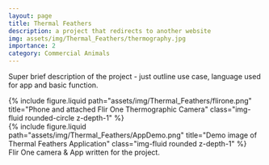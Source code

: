 ```yaml
---
layout: page
title: Thermal Feathers
description: a project that redirects to another website
img: assets/img/Thermal_Feathers/thermography.jpg
importance: 2
category: Commercial Animals
---
```


Super brief description of the project - just outline use case, language used for app and basic function.

<div class="row">
    <div class="col-sm mt-3 mt-md-0">
        {% include figure.liquid path="assets/img/Thermal_Feathers/flirone.png" title="Phone and attached Flir One Thermographic Camera" class="img-fluid rounded-circle z-depth-1" %}
    </div>
	<div class="col-sm mt-3 mt-md-0">
        {% include figure.liquid path="assets/img/Thermal_Feathers/AppDemo.png" title="Demo image of Thermal Feathers Application" class="img-fluid rounded z-depth-1" %}
    </div>
</div>
<div class="caption">
    Flir One camera & App written for the project.
</div>
